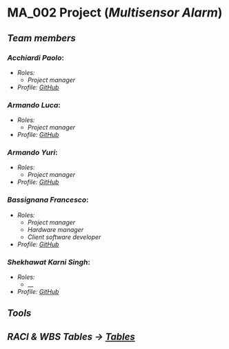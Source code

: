 # MA_002 Project (_Multisensor Alarm_)
## _Team members_

### ___Acchiardi Paolo___:

  * _Roles:_  
    * _Project manager_
  * _Profile: [GitHub](https://github.com/paoloacchiardi)_
### ___Armando Luca___:

  * _Roles:_  
    * _Project manager_
  * _Profile: [GitHub](https://github.com/0lucaarmando0)_
### ___Armando Yuri___:

  * _Roles:_  
    * _Project manager_
  * _Profile: [GitHub](https://github.com/yuriarmando)_
### ___Bassignana Francesco___:

  * _Roles:_  
    * _Project manager_
    * _Hardware manager_
    * _Client software developer_
  * _Profile: [GitHub](https://github.com/francescoBassi2002)_
### ___Shekhawat Karni Singh___:

  * _Roles:_  
    * __
  * _Profile: [GitHub](https://github.com/itzShekhawat)_


## _Tools_

## _RACI & WBS Tables -> [Tables](https://docs.google.com/spreadsheets/d/1zHsK8yuXiTM8GkrUp1s9jzQNUywZxenSyhm5xKTKUP0/edit#gid=0)_
